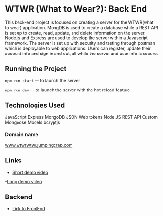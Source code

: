 # WTWR (What to Wear?): Back End

This back-end project is focused on creating a server for the WTWR(what to wear) application. MongDB is used to create a database while a REST API is set up to create, read, update, and delete information on the server. Node.js and Express are used to develop the server within a Javascript framework. The server is set up with security and testing through postman which is deployable to web applications. Users can register, update their account info and sign in and out, all while the server and user info is secure.

## Running the Project

`npm run start` — to launch the server

`npm run dev` — to launch the server with the hot reload feature

## Technologies Used

JavaScript
Express
MongoDB
JSON Web tokens
Node.JS
REST API
Custom Mongoose Models
bcryptjs

### Domain name

www.wtwrwtwr.jumpingcrab.com

## Links

- [Short demo video](https://www.loom.com/share/b6c5422b7e10437188fc18be6d72dad0?sid=c828bef4-4905-47ba-b378-82db29efdfcc)

-[Long demo video](https://www.loom.com/share/fd824a9deaf14398aea1d2ed2989b266?sid=4b0dd0b2-2c1c-4300-8705-2652376c744e)


## Backend

- [Link to FrontEnd](https://github.com/annaeckman/se_project_react.git)

